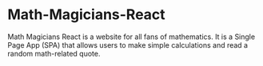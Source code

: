 # Math-Magicians-React
Math Magicians React is a website for all fans of mathematics. It is a Single Page App (SPA) that allows users to make simple calculations and read a random math-related quote.
